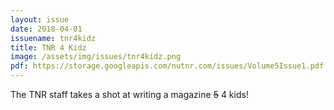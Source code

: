 ```yaml
---
layout: issue
date: 2018-04-01
issuename: tnr4kidz
title: TNR 4 Kidz
image: /assets/img/issues/tnr4kidz.png
pdf: https://storage.googleapis.com/nutnr.com/issues/Volume5Issue1.pdf
---
```


The TNR staff takes a shot at writing a magazine <strike>5</strike> 4 kids!